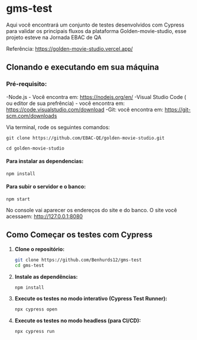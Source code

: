 # gms-test

Aqui você encontrará um conjunto de testes desenvolvidos com Cypress para validar os principais fluxos da plataforma Golden-movie-studio, esse projeto esteve na Jornada EBAC de QA 

Referência: https://golden-movie-studio.vercel.app/

## Clonando e executando em sua máquina

### Pré-requisito:

-Node.js - Você encontra em: https://nodejs.org/en/
-Visual Studio Code ( ou editor de sua prefrência) - você encontra em: https://code.visualstudio.com/download
-Git: você encontra em: https://git-scm.com/downloads

Via terminal, rode os seguintes comandos:
```  
git clone https://github.com/EBAC-QE/golden-movie-studio.git
```
```
cd golden-movie-studio
```

#### Para instalar as dependencias:
```
npm install 
```

#### Para subir o servidor e o banco:
```
npm start
```

No console vai aparecer os endereços do site e do banco. 
O site você acessaem: http://127.0.0.1:8080

## Como Começar os testes com Cypress

1.  **Clone o repositório:**
    ```bash
    git clone https://github.com/Benhurds12/gms-test
    cd gms-test
    ```
2. **Instale as dependências:**
    ```bash
    npm install
    ```
    

3.  **Execute os testes no modo interativo (Cypress Test Runner):**
    ```bash
    npx cypress open
    ```

4.  **Execute os testes no modo headless (para CI/CD):**
    ```bash
    npx cypress run
    ```
